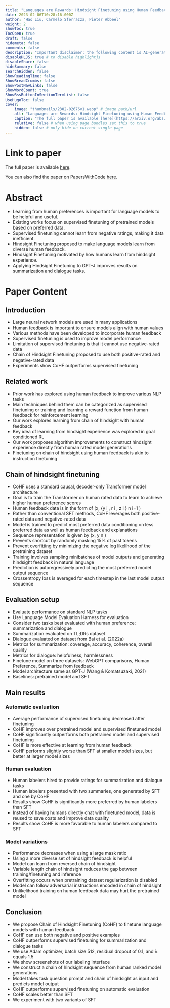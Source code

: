 ```yaml
---
title: "Languages are Rewards: Hindsight Finetuning using Human Feedback"
date: 2023-02-06T10:28:16.000Z
author: "Hao Liu, Carmelo Sferrazza, Pieter Abbeel"
weight: 2
showToc: true
TocOpen: true
draft: false
hidemeta: false
comments: false
description: "Important disclaimer: the following content is AI-generated, please make sure to fact check the presented information by reading the full paper."
disableHLJS: true # to disable highlightjs
disableShare: false
hideSummary: false
searchHidden: false
ShowReadingTime: false
ShowBreadCrumbs: false
ShowPostNavLinks: false
ShowWordCount: true
ShowRssButtonInSectionTermList: false
UseHugoToc: false
cover:
    image: "thumbnails/2302-02676v1.webp" # image path/url
    alt: "Languages are Rewards: Hindsight Finetuning using Human Feedback" # alt text
    caption: "The full paper is available [here](https://arxiv.org/abs/2302.02676)." # display caption under cover
    relative: false # when using page bundles set this to true
    hidden: false # only hide on current single page
---
```


# Link to paper
The full paper is available [here](https://arxiv.org/abs/2302.02676).

You can also find the paper on PapersWithCode [here](https://paperswithcode.com/paper/languages-are-rewards-hindsight-finetuning).

# Abstract
- Learning from human preferences is important for language models to be helpful and useful.
- Existing works focus on supervised finetuning of pretrained models based on preferred data.
- Supervised finetuning cannot learn from negative ratings, making it data inefficient.
- Hindsight Finetuning proposed to make language models learn from diverse human feedback.
- Hindsight Finetuning motivated by how humans learn from hindsight experience.
- Applying Hindsight Finetuning to GPT-J improves results on summarization and dialogue tasks.

# Paper Content

## Introduction
- Large neural network models are used in many applications
- Human feedback is important to ensure models align with human values
- Various methods have been developed to incorporate human feedback
- Supervised finetuning is used to improve model performance
- Limitation of supervised finetuning is that it cannot use negative-rated data
- Chain of Hindsight Finetuning proposed to use both positive-rated and negative-rated data
- Experiments show CoHF outperforms supervised finetuning

## Related work
- Prior work has explored using human feedback to improve various NLP tasks
- Main techniques behind them can be categorized as supervised finetuning or training and learning a reward function from human feedback for reinforcement learning
- Our work explores learning from chain of hindsight with human feedback
- Key idea of learning from hindsight experience was explored in goal conditioned RL
- Our work proposes algorithm improvements to construct hindsight experience directly from human rated model generations
- Finetuning on chain of hindsight using human feedback is akin to instruction finetuning

## Chain of hindsight finetuning
- CoHF uses a standard causal, decoder-only Transformer model architecture
- Goal is to train the Transformer on human rated data to learn to achieve higher human preference scores
- Human feedback data is in the form of (x, {y i , r i , z i } n i=1 )
- Rather than conventional SFT methods, CoHF leverages both positive-rated data and negative-rated data
- Model is trained to predict most preferred data conditioning on less preferred data as well as human feedback and explanations
- Sequence representation is given by (x, y n )
- Prevents shortcut by randomly masking 15% of past tokens
- Prevent overfitting by minimizing the negative log likelihood of the pretraining dataset
- Training involves sampling minibatches of model outputs and generating hindsight feedback in natural language
- Prediction is autoregressively predicting the most preferred model output sequence
- Crossentropy loss is averaged for each timestep in the last model output sequence

## Evaluation setup
- Evaluate performance on standard NLP tasks
- Use Language Model Evaluation Harness for evaluation
- Consider two tasks best evaluated with human preference: summarization and dialogue
- Summarization evaluated on TL;DRs dataset
- Dialogue evaluated on dataset from Bai et al. (2022a)
- Metrics for summarization: coverage, accuracy, coherence, overall quality
- Metrics for dialogue: helpfulness, harmlessness
- Finetune model on three datasets: WebGPT comparisons, Human Preference, Summarize from feedback
- Model architecture same as GPT-J (Wang & Komatsuzaki, 2021)
- Baselines: pretrained model and SFT

## Main results

### Automatic evaluation
- Average performance of supervised finetuning decreased after finetuning
- CoHF improves over pretrained model and supervised finetuned model
- CoHF significantly outperforms both pretrained model and supervised finetuning
- CoHF is more effective at learning from human feedback
- CoHF performs slightly worse than SFT at smaller model sizes, but better at larger model sizes

### Human evaluation
- Human labelers hired to provide ratings for summarization and dialogue tasks
- Human labelers presented with two summaries, one generated by SFT and one by CoHF
- Results show CoHF is significantly more preferred by human labelers than SFT
- Instead of having humans directly chat with finetuned model, data is reused to save costs and improve data quality
- Results show CoHF is more favorable to human labelers compared to SFT

### Model variations
- Performance decreases when using a large mask ratio
- Using a more diverse set of hindsight feedback is helpful
- Model can learn from reversed chain of hindsight
- Variable length chain of hindsight reduces the gap between training/finetuning and inference
- Overfitting occurs when pretraining dataset regularization is disabled
- Model can follow adversarial instructions encoded in chain of hindsight
- Unlikelihood training on human feedback data may hurt the pretrained model

## Conclusion
- We propose Chain of Hindsight Finetuning (CoHF) to finetune language models with human feedback
- CoHF can use both negative and positive examples
- CoHF outperforms supervised finetuning for summarization and dialogue tasks
- We use Adam optimizer, batch size 512, residual dropout of 0.1, and λ equals 1.5
- We show screenshots of our labeling interface
- We construct a chain of hindsight sequence from human ranked model generations
- Model takes task question prompt and chain of hindsight as input and predicts model output
- CoHF outperforms supervised finetuning on automatic evaluation
- CoHF scales better than SFT
- We experiment with two variants of SFT

